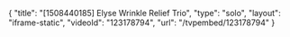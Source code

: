 {
    "title": "[1508440185] Elyse Wrinkle Relief Trio",
    "type": "solo",
    "layout": "iframe-static",
    "videoId": "123178794",
    "url": "\/tvpembed\/123178794"
}